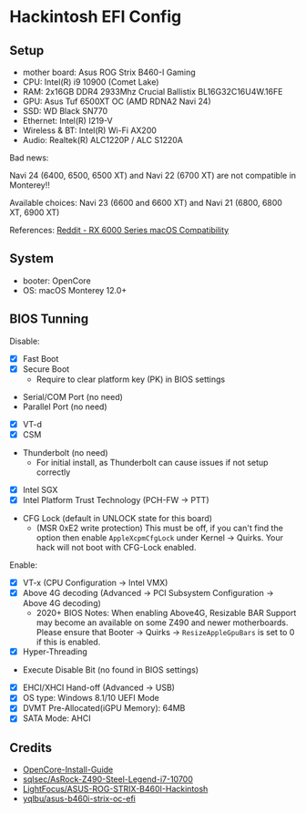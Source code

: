 # Hackintosh EFI Config

## Setup

- mother board: Asus ROG Strix B460-I Gaming
- CPU: Intel(R) i9 10900 (Comet Lake)
- RAM: 2x16GB DDR4 2933Mhz Crucial Ballistix BL16G32C16U4W.16FE
- GPU: Asus Tuf 6500XT OC (AMD RDNA2 Navi 24)
- SSD: WD Black SN770
- Ethernet: Intel(R) I219-V
- Wireless & BT: Intel(R) Wi-Fi AX200
- Audio: Realtek(R) ALC1220P / ALC S1220A

Bad news:

Navi 24 (6400, 6500, 6500 XT) and Navi 22 (6700 XT) are not compatible in Monterey!!

Available choices: Navi 23 (6600 and 6600 XT) and Navi 21 (6800, 6800 XT, 6900 XT)

References: [Reddit - RX 6000 Series macOS Compatibility](https://www.reddit.com/r/hackintosh/comments/s357a3/rx_6000_series_macos_compatibility)

## System

- booter: OpenCore
- OS: macOS Monterey 12.0+

## BIOS Tunning

Disable:

- [x] Fast Boot
- [x] Secure Boot
  - Require to clear platform key (PK) in BIOS settings
- Serial/COM Port (no need)
- Parallel Port (no need)
- [x] VT-d
- [x] CSM
- Thunderbolt (no need)
  - For initial install, as Thunderbolt can cause issues if not setup correctly
- [x] Intel SGX
- [x] Intel Platform Trust Technology (PCH-FW -> PTT)
- CFG Lock (default in UNLOCK state for this board)
  - (MSR 0xE2 write protection) This must be off, if you can't find the option
    then enable `AppleXcpmCfgLock` under Kernel -> Quirks. Your hack will not
    boot with CFG-Lock enabled.

Enable:

- [x] VT-x (CPU Configuration -> Intel VMX)
- [x] Above 4G decoding (Advanced -> PCI Subsystem Configuration -> Above 4G
      decoding)
  - 2020+ BIOS Notes: When enabling Above4G, Resizable BAR Support may become an
    available on some Z490 and newer motherboards. Please ensure that Booter ->
    Quirks -> `ResizeAppleGpuBars` is set to 0 if this is enabled.
- [x] Hyper-Threading
- Execute Disable Bit (no found in BIOS settings)
- [x] EHCI/XHCI Hand-off (Advanced -> USB)
- [x] OS type: Windows 8.1/10 UEFI Mode
- [x] DVMT Pre-Allocated(iGPU Memory): 64MB
- [x] SATA Mode: AHCI

## Credits

- [OpenCore-Install-Guide](https://dortania.github.io/OpenCore-Install-Guide/config.plist/comet-lake.html)
- [sqlsec/AsRock-Z490-Steel-Legend-i7-10700](https://github.com/sqlsec/AsRock-Z490-Steel-Legend-i7-10700)
- [LightFocus/ASUS-ROG-STRIX-B460I-Hackintosh](https://github.com/LightFocus/ASUS-ROG-STRIX-B460I-Hackintosh)
- [yqlbu/asus-b460i-strix-oc-efi](https://github.com/yqlbu/asus-b460i-strix-oc-efi)
